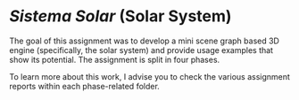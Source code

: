 # *Sistema Solar* (Solar System)

The goal of this assignment was to develop a mini scene graph based 3D engine (specifically, the solar system) and provide usage
examples that show its potential. The assignment is split in four phases.

To learn more about this work, I advise you to check the various assignment reports within each phase-related folder.
